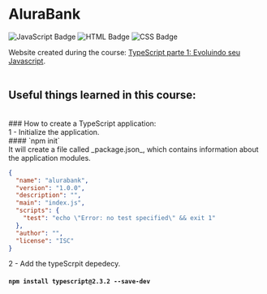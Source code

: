 # AluraBank

![JavaScript Badge](https://img.shields.io/badge/-JavaScript-F7DF1E?style=flat-square&logo=JavaScript&logoColor=white)
![HTML Badge](https://img.shields.io/badge/-HTML5-E34F26?style=flat-square&logo=html5&logoColor=white)
![CSS Badge](https://img.shields.io/badge/-CSS-1572B6?style=flat-square&logo=css3&logoColor=white)

Website created during the course: <a href="https://cursos.alura.com.br/course/typescript-parte1" tagret="blank_">TypeScript parte 1: Evoluindo seu Javascript</a>.<br>
<br>
## Useful things learned in this course:
<br>
### How to create a TypeScript application:
<br>
1 - Initialize the application.
<br>
#### `npm init`
<br>
It will create a file called _package.json_, which contains information about the application modules.

```json
{
  "name": "alurabank",
  "version": "1.0.0",
  "description": "",
  "main": "index.js",
  "scripts": {
    "test": "echo \"Error: no test specified\" && exit 1"
  },
  "author": "",
  "license": "ISC"
}
```
2 - Add the typeScrpit depedecy.
<br>
#### `npm install typescript@2.3.2 --save-dev`
